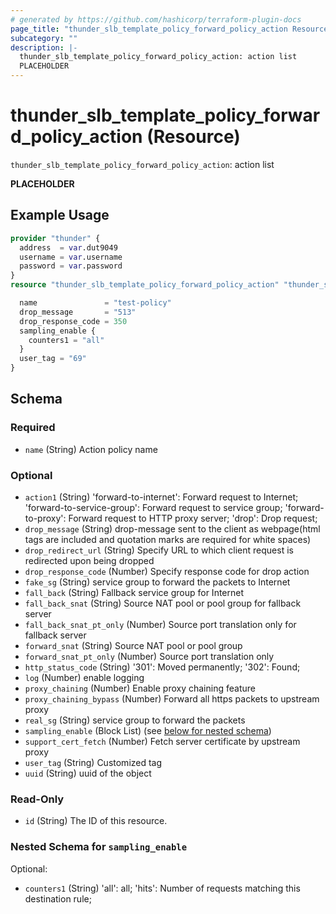 ```yaml
---
# generated by https://github.com/hashicorp/terraform-plugin-docs
page_title: "thunder_slb_template_policy_forward_policy_action Resource - terraform-provider-thunder"
subcategory: ""
description: |-
  thunder_slb_template_policy_forward_policy_action: action list
  PLACEHOLDER
---
```


# thunder_slb_template_policy_forward_policy_action (Resource)

`thunder_slb_template_policy_forward_policy_action`: action list

__PLACEHOLDER__

## Example Usage

```terraform
provider "thunder" {
  address  = var.dut9049
  username = var.username
  password = var.password
}
resource "thunder_slb_template_policy_forward_policy_action" "thunder_slb_template_policy_forward_policy_action" {

  name               = "test-policy"
  drop_message       = "513"
  drop_response_code = 350
  sampling_enable {
    counters1 = "all"
  }
  user_tag = "69"
}
```

<!-- schema generated by tfplugindocs -->
## Schema

### Required

- `name` (String) Action policy name

### Optional

- `action1` (String) 'forward-to-internet': Forward request to Internet; 'forward-to-service-group': Forward request to service group; 'forward-to-proxy': Forward request to HTTP proxy server; 'drop': Drop request;
- `drop_message` (String) drop-message sent to the client as webpage(html tags are included and quotation marks are required for white spaces)
- `drop_redirect_url` (String) Specify URL to which client request is redirected upon being dropped
- `drop_response_code` (Number) Specify response code for drop action
- `fake_sg` (String) service group to forward the packets to Internet
- `fall_back` (String) Fallback service group for Internet
- `fall_back_snat` (String) Source NAT pool or pool group for fallback server
- `fall_back_snat_pt_only` (Number) Source port translation only for fallback server
- `forward_snat` (String) Source NAT pool or pool group
- `forward_snat_pt_only` (Number) Source port translation only
- `http_status_code` (String) '301': Moved permanently; '302': Found;
- `log` (Number) enable logging
- `proxy_chaining` (Number) Enable proxy chaining feature
- `proxy_chaining_bypass` (Number) Forward all https packets to upstream proxy
- `real_sg` (String) service group to forward the packets
- `sampling_enable` (Block List) (see [below for nested schema](#nestedblock--sampling_enable))
- `support_cert_fetch` (Number) Fetch server certificate by upstream proxy
- `user_tag` (String) Customized tag
- `uuid` (String) uuid of the object

### Read-Only

- `id` (String) The ID of this resource.

<a id="nestedblock--sampling_enable"></a>
### Nested Schema for `sampling_enable`

Optional:

- `counters1` (String) 'all': all; 'hits': Number of requests matching this destination rule;



